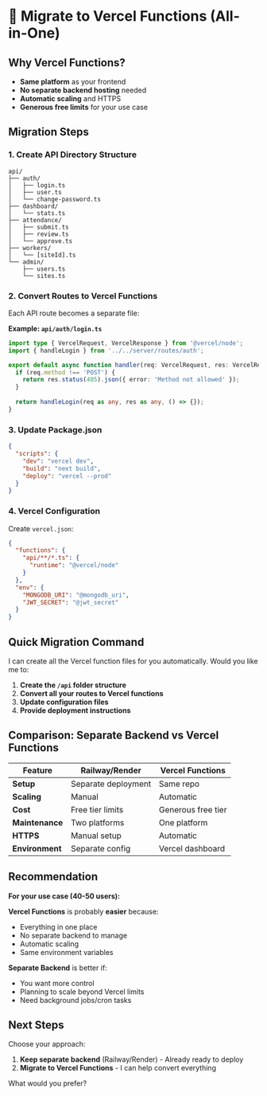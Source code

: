 # 🚀 Migrate to Vercel Functions (All-in-One)

## Why Vercel Functions?
- **Same platform** as your frontend
- **No separate backend hosting** needed
- **Automatic scaling** and HTTPS
- **Generous free limits** for your use case

## Migration Steps

### 1. Create API Directory Structure
```
api/
├── auth/
│   ├── login.ts
│   ├── user.ts
│   └── change-password.ts
├── dashboard/
│   └── stats.ts
├── attendance/
│   ├── submit.ts
│   ├── review.ts
│   └── approve.ts
├── workers/
│   └── [siteId].ts
└── admin/
    ├── users.ts
    └── sites.ts
```

### 2. Convert Routes to Vercel Functions

Each API route becomes a separate file:

**Example: `api/auth/login.ts`**
```typescript
import type { VercelRequest, VercelResponse } from '@vercel/node';
import { handleLogin } from '../../server/routes/auth';

export default async function handler(req: VercelRequest, res: VercelResponse) {
  if (req.method !== 'POST') {
    return res.status(405).json({ error: 'Method not allowed' });
  }
  
  return handleLogin(req as any, res as any, () => {});
}
```

### 3. Update Package.json
```json
{
  "scripts": {
    "dev": "vercel dev",
    "build": "next build", 
    "deploy": "vercel --prod"
  }
}
```

### 4. Vercel Configuration
Create `vercel.json`:
```json
{
  "functions": {
    "api/**/*.ts": {
      "runtime": "@vercel/node"
    }
  },
  "env": {
    "MONGODB_URI": "@mongodb_uri",
    "JWT_SECRET": "@jwt_secret"
  }
}
```

## Quick Migration Command

I can create all the Vercel function files for you automatically. Would you like me to:

1. **Create the `/api` folder structure**
2. **Convert all your routes to Vercel functions**  
3. **Update configuration files**
4. **Provide deployment instructions**

## Comparison: Separate Backend vs Vercel Functions

| Feature | Railway/Render | Vercel Functions |
|---------|----------------|------------------|
| **Setup** | Separate deployment | Same repo |
| **Scaling** | Manual | Automatic |
| **Cost** | Free tier limits | Generous free tier |
| **Maintenance** | Two platforms | One platform |
| **HTTPS** | Manual setup | Automatic |
| **Environment** | Separate config | Vercel dashboard |

## Recommendation

**For your use case (40-50 users):**

**Vercel Functions** is probably **easier** because:
- Everything in one place
- No separate backend to manage
- Automatic scaling
- Same environment variables

**Separate Backend** is better if:
- You want more control
- Planning to scale beyond Vercel limits
- Need background jobs/cron tasks

## Next Steps

Choose your approach:
1. **Keep separate backend** (Railway/Render) - Already ready to deploy
2. **Migrate to Vercel Functions** - I can help convert everything

What would you prefer?